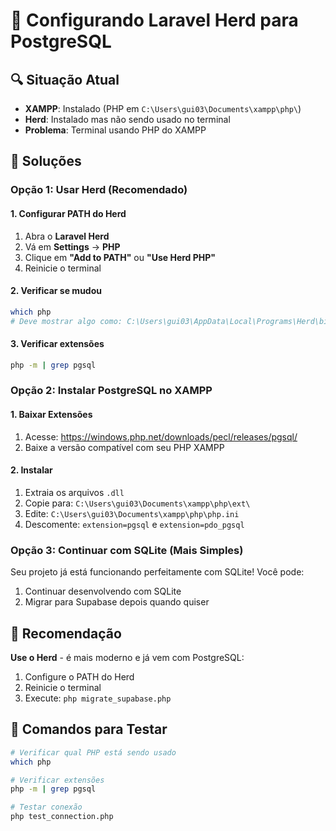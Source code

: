 # 🚀 Configurando Laravel Herd para PostgreSQL

## 🔍 Situação Atual
- **XAMPP**: Instalado (PHP em `C:\Users\gui03\Documents\xampp\php\`)
- **Herd**: Instalado mas não sendo usado no terminal
- **Problema**: Terminal usando PHP do XAMPP

## 🎯 Soluções

### Opção 1: Usar Herd (Recomendado)

#### 1. Configurar PATH do Herd
1. Abra o **Laravel Herd**
2. Vá em **Settings** → **PHP**
3. Clique em **"Add to PATH"** ou **"Use Herd PHP"**
4. Reinicie o terminal

#### 2. Verificar se mudou
```bash
which php
# Deve mostrar algo como: C:\Users\gui03\AppData\Local\Programs\Herd\bin\php.exe
```

#### 3. Verificar extensões
```bash
php -m | grep pgsql
```

### Opção 2: Instalar PostgreSQL no XAMPP

#### 1. Baixar Extensões
1. Acesse: https://windows.php.net/downloads/pecl/releases/pgsql/
2. Baixe a versão compatível com seu PHP XAMPP

#### 2. Instalar
1. Extraia os arquivos `.dll`
2. Copie para: `C:\Users\gui03\Documents\xampp\php\ext\`
3. Edite: `C:\Users\gui03\Documents\xampp\php\php.ini`
4. Descomente: `extension=pgsql` e `extension=pdo_pgsql`

### Opção 3: Continuar com SQLite (Mais Simples)

Seu projeto já está funcionando perfeitamente com SQLite! Você pode:
1. Continuar desenvolvendo com SQLite
2. Migrar para Supabase depois quando quiser

## 🎯 Recomendação

**Use o Herd** - é mais moderno e já vem com PostgreSQL:
1. Configure o PATH do Herd
2. Reinicie o terminal
3. Execute: `php migrate_supabase.php`

## 🔧 Comandos para Testar

```bash
# Verificar qual PHP está sendo usado
which php

# Verificar extensões
php -m | grep pgsql

# Testar conexão
php test_connection.php
```
